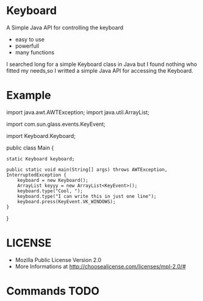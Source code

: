 # Keyboard
A Simple Java API for controlling the keyboard

- easy to use
- powerfull
- many functions

I searched long for a simple Keyboard class in Java but I found nothing who fitted my needs,so I writted a simple Java API for accessing the Keyboard.

# Example

import java.awt.AWTException;
import java.util.ArrayList;

import com.sun.glass.events.KeyEvent;

import Keyboard.Keyboard;

public class Main {

	static Keyboard keyboard;
	
	public static void main(String[] args) throws AWTException, InterruptedException {
		keyboard = new Keyboard();
		ArrayList keyyy = new ArrayList<KeyEvent>();
		keyboard.type("Cool, ");
		keyboard.type("I can write this in just one line");
		keyboard.press(KeyEvent.VK_WINDOWS);
	}
}

# LICENSE

- Mozilla Public License Version 2.0
- More Informations at   http://choosealicense.com/licenses/mpl-2.0/#

# Commands TODO
